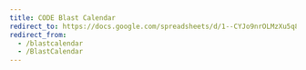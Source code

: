 ```yaml
---
title: CODE Blast Calendar
redirect_to: https://docs.google.com/spreadsheets/d/1--CYJo9nrOLMzXu5q8_2Fnld_1hRQe1p1RKSaiCTZfg/edit
redirect_from: 
  - /blastcalendar
  - /BlastCalendar
---
```

